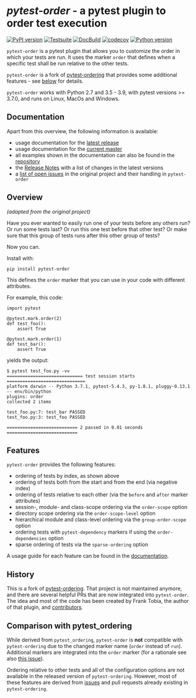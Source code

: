 _pytest-order_ - a pytest plugin to order test execution
========================================================

[![PyPI version](https://badge.fury.io/py/pytest-order.svg)](https://pypi.org/project/pytest-order) [![Testsuite](https://github.com/pytest-dev/pytest-order/workflows/Testsuite/badge.svg)](https://github.com/pytest-dev/pytest-order/actions?query=workflow%3ATestsuite) [![DocBuild](https://github.com/pytest-dev/pytest-order/workflows/DocBuild/badge.svg)](https://github.com/pytest-dev/pytest-order/actions?query=workflow%3ADocBuild) [![codecov](https://codecov.io/gh/pytest-dev/pytest-order/branch/master/graph/badge.svg?token=M9PHWZSHUU)](https://codecov.io/gh/pytest-dev/pytest-order) [![Python version](https://img.shields.io/pypi/pyversions/pytest-order.svg)](https://pypi.org/project/pytest-order)

`pytest-order` is a pytest plugin that allows you to customize the order in which
your tests are run. It uses the marker `order` that defines when a specific
test shall be run relative to the other tests. 

`pytest-order` is a fork of
[pytest-ordering](https://github.com/ftobia/pytest-ordering) that provides
some additional features - see [below](#comparison-with-pytest_ordering) for
details.

`pytest-order` works with Python 2.7 and 3.5 - 3.9, with pytest 
versions >= 3.7.0, and runs on Linux, MacOs and Windows.

Documentation
-------------
Apart from this overview, the following information is available:
- usage documentation for the [latest release](https://pytest-dev.github.io/pytest-order/stable/)
- usage documentation for the [current master](https://pytest-dev.github.io/pytest-order/dev/)
- all examples shown in the documentation can also be found in the 
  [repository](https://github.com/pytest-dev/pytest-order/tree/master/example)
- the [Release Notes](https://github.com/pytest-dev/pytest-order/blob/master/CHANGELOG.md)
  with a list of changes in the latest versions
- a [list of open issues](https://github.com/pytest-dev/pytest-order/blob/master/old_issues.md)
  in the original project and their handling in `pytest-order`

Overview
--------
_(adapted from the original project)_

Have you ever wanted to easily run one of your tests before any others run?
Or run some tests last? Or run this one test before that other test? Or
make sure that this group of tests runs after this other group of tests?

Now you can.

Install with:

    pip install pytest-order

This defines the ``order`` marker that you can use in your code with
different attributes. 

For example, this code:

    import pytest

    @pytest.mark.order(2)
    def test_foo():
        assert True

    @pytest.mark.order(1)
    def test_bar():
        assert True

yields the output:

    $ pytest test_foo.py -vv
    ============================= test session starts ==============================
    platform darwin -- Python 3.7.1, pytest-5.4.3, py-1.8.1, pluggy-0.13.1 -- env/bin/python
    plugins: order
    collected 2 items

    test_foo.py:7: test_bar PASSED
    test_foo.py:3: test_foo PASSED

    =========================== 2 passed in 0.01 seconds ===========================

Features
--------
`pytest-order` provides the following features:
- ordering of tests by index, as shown above
- ordering of tests both from the start and from the end (via negative
  index)
- ordering of tests relative to each other (via the `before` and `after`
  marker attributes) 
- session-, module- and class-scope ordering via the ``order-scope`` option
- directory scope ordering via the ``order-scope-level`` option
- hierarchical module and class-level ordering via the ``group-order-scope``
  option
- ordering tests with `pytest-dependency` markers if using the
  ``order-dependencies`` option
- sparse ordering of tests via the ``sparse-ordering`` option
  
A usage guide for each feature can be
found in the [documentation](https://pytest-dev.github.io/pytest-order/dev/).

History
-------
This is a fork of [pytest-ordering](https://github.com/ftobia/pytest-ordering).
That project is not maintained anymore, and there are several helpful PRs
that are now integrated into `pytest-order`. The idea and most of the code
has been created by Frank Tobia, the author of that plugin, and
[contributors](https://github.com/pytest-dev/pytest-order/blob/master/AUTHORS).

Comparison with pytest_ordering
-------------------------------
While derived from `pytest_ordering`, `pytest-order` is **not** compatible
with `pytest-ordering` due to the changed marker name (`order` instead of
`run`). Additional markers are integrated into the `order` marker (for a 
rationale see also
[this issue](https://github.com/ftobia/pytest-ordering/issues/38)).

Ordering relative to other tests and all of the configuration options are not
available in the released version of `pytest-ordering`.
However, most of these features are derived from 
[issues](https://github.com/pytest-dev/pytest-order/blob/master/old_issues.md)
and pull requests already existing in `pytest-ordering`. 
